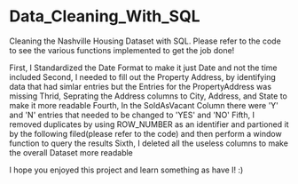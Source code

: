 # Data_Cleaning_With_SQL
Cleaning the Nashville Housing Dataset with SQL.  Please refer to the code to see the various functions implemented to get the job done!

First, I Standardized the Date Format to make it just Date and not the time included
Second, I needed to fill out the Property Address, by identifying data that had simlar entries but the Entries for the PropertyAddress was missing
Thrid, Seprating the Address columns to City, Address, and State to make it more readable
Fourth, In the SoldAsVacant Column there were 'Y' and 'N' entries that needed to be changed to 'YES' and 'NO'
Fifth, I removed duplicates by using ROW_NUMBER as an identifier and partioned it by the following filed(please refer to the code) and then perform a window function to query the results 
Sixth, I deleted all the useless columns to make the overall Dataset more readable


I hope you enjoyed this project and learn something as have I! :) 
